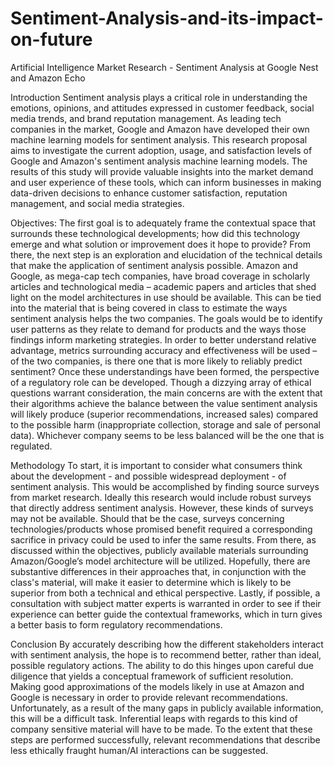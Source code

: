 # Sentiment-Analysis-and-its-impact-on-future
Artificial Intelligence Market Research - Sentiment Analysis at Google Nest and Amazon Echo



Introduction
Sentiment analysis plays a critical role in understanding the emotions, opinions, and attitudes expressed in customer feedback, social media trends, and brand reputation management. As leading tech companies in the market, Google and Amazon have developed their own machine learning models for sentiment analysis. This research proposal aims to investigate the current adoption, usage, and satisfaction levels of Google and Amazon's sentiment analysis machine learning models. The results of this study will provide valuable insights into the market demand and user experience of these tools, which can inform businesses in making data-driven decisions to enhance customer satisfaction, reputation management, and social media strategies.

Objectives:
The first goal is to adequately frame the contextual space that surrounds these technological developments;  how did this technology emerge and what solution or improvement does it hope to provide? From there, the next step is an exploration and elucidation of the technical details that make the application of sentiment analysis possible. Amazon and Google, as mega-cap tech companies, have broad coverage in scholarly articles and technological media – academic papers and articles that shed light on the model architectures in use should be available. This can be tied into the material that is being covered in class to estimate the ways sentiment analysis helps the two companies. The goals would be to identify user patterns as they relate to demand for products and the ways those findings inform marketing strategies. In order to better understand relative advantage, metrics surrounding accuracy and effectiveness will be used – of the two companies, is there one that is more likely to reliably predict sentiment? Once these understandings have been formed, the perspective of a regulatory role can be developed. Though a dizzying array of ethical questions warrant consideration, the main concerns are with the extent that their algorithms achieve the balance between the value sentiment analysis will likely produce (superior recommendations, increased sales) compared to the possible harm (inappropriate collection, storage and sale of personal data). Whichever company seems to be less balanced will be the one that is regulated. 

Methodology
To start, it is important to consider what consumers think about the development - and possible widespread deployment - of sentiment analysis. This would be accomplished by finding source surveys from market research. Ideally this research would include robust surveys that directly address sentiment analysis. However, these kinds of surveys may not be available. Should that be the case, surveys concerning technologies/products whose promised benefit required a corresponding sacrifice in privacy could be used to infer the same results. From there, as discussed within the objectives, publicly available materials surrounding Amazon/Google’s model architecture will be utilized. Hopefully, there are substantive differences in their approaches that, in conjunction with the class's material, will make it easier to determine which is likely to be superior from both a technical and ethical perspective. Lastly, if possible, a consultation with subject matter experts is warranted in order to see if their experience can better guide the contextual frameworks, which in turn gives a better basis to form regulatory recommendations. 

Conclusion
By accurately describing how the different stakeholders interact with sentiment analysis, the hope is to recommend better, rather than ideal, possible regulatory actions. The ability to do this hinges upon careful due diligence that yields a conceptual framework of sufficient resolution. Making good approximations of the models likely in use at Amazon and Google is necessary in order to provide relevant recommendations. Unfortunately, as a result of the many gaps in publicly available information, this will be a difficult task. Inferential leaps with regards to this kind of company sensitive material will have to be made. To the extent that these steps are performed successfully, relevant recommendations that describe less ethically fraught human/AI interactions can be suggested. 
